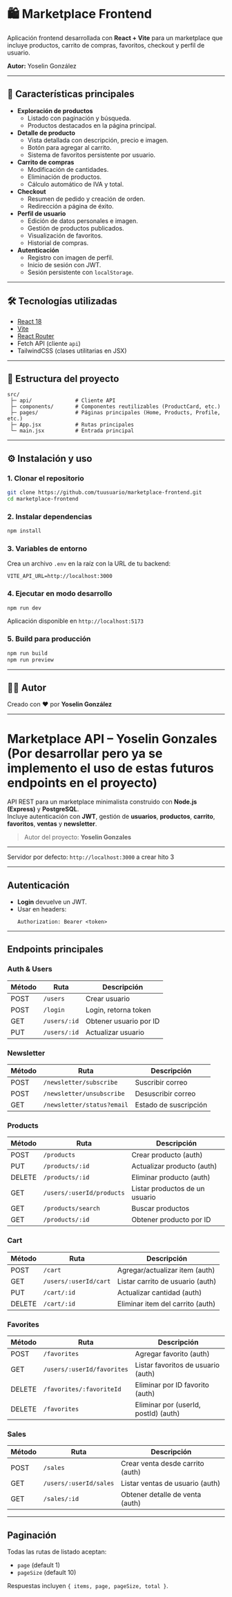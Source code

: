 # 🛍️ Marketplace Frontend

Aplicación frontend desarrollada con **React + Vite** para un marketplace que incluye productos, carrito de compras, favoritos, checkout y perfil de usuario.  

**Autor:** Yoselin González  

---

## 📌 Características principales

- **Exploración de productos**
  - Listado con paginación y búsqueda.
  - Productos destacados en la página principal.
- **Detalle de producto**
  - Vista detallada con descripción, precio e imagen.
  - Botón para agregar al carrito.
  - Sistema de favoritos persistente por usuario.
- **Carrito de compras**
  - Modificación de cantidades.
  - Eliminación de productos.
  - Cálculo automático de IVA y total.
- **Checkout**
  - Resumen de pedido y creación de orden.
  - Redirección a página de éxito.
- **Perfil de usuario**
  - Edición de datos personales e imagen.
  - Gestión de productos publicados.
  - Visualización de favoritos.
  - Historial de compras.
- **Autenticación**
  - Registro con imagen de perfil.
  - Inicio de sesión con JWT.
  - Sesión persistente con `localStorage`.

---

## 🛠️ Tecnologías utilizadas

- [React 18](https://react.dev/)
- [Vite](https://vitejs.dev/)
- [React Router](https://reactrouter.com/)
- Fetch API (cliente `api`)
- TailwindCSS (clases utilitarias en JSX)

---

## 📂 Estructura del proyecto

```
src/
 ├─ api/              # Cliente API
 ├─ components/       # Componentes reutilizables (ProductCard, etc.)
 ├─ pages/            # Páginas principales (Home, Products, Profile, etc.)
 ├─ App.jsx           # Rutas principales
 └─ main.jsx          # Entrada principal
```

---

## ⚙️ Instalación y uso

### 1. Clonar el repositorio
```bash
git clone https://github.com/tuusuario/marketplace-frontend.git
cd marketplace-frontend
```

### 2. Instalar dependencias
```bash
npm install
```

### 3. Variables de entorno
Crea un archivo `.env` en la raíz con la URL de tu backend:
```env
VITE_API_URL=http://localhost:3000
```

### 4. Ejecutar en modo desarrollo
```bash
npm run dev
```
Aplicación disponible en `http://localhost:5173`

### 5. Build para producción
```bash
npm run build
npm run preview
```

---

## 👩‍💻 Autor

Creado con ❤️ por **Yoselin González**

---

# Marketplace API – Yoselin Gonzales (Por desarrollar pero ya se implemento el uso de estas futuros endpoints en el proyecto)

API REST para un marketplace minimalista construido con **Node.js (Express)** y **PostgreSQL**.  
Incluye autenticación con **JWT**, gestión de **usuarios**, **productos**, **carrito**, **favoritos**, **ventas** y **newsletter**.

> Autor del proyecto: **Yoselin Gonzales**  

---

Servidor por defecto: `http://localhost:3000` a crear hito 3

---

## Autenticación
- **Login** devuelve un JWT.
- Usar en headers:
  ```http
  Authorization: Bearer <token>
  ```

---

## Endpoints principales

### Auth & Users
| Método | Ruta              | Descripción              |
|--------|------------------|--------------------------|
| POST   | `/users`         | Crear usuario            |
| POST   | `/login`         | Login, retorna token     |
| GET    | `/users/:id`     | Obtener usuario por ID   |
| PUT    | `/users/:id`     | Actualizar usuario       |

### Newsletter
| Método | Ruta                        | Descripción              |
|--------|-----------------------------|--------------------------|
| POST   | `/newsletter/subscribe`     | Suscribir correo         |
| POST   | `/newsletter/unsubscribe`   | Desuscribir correo       |
| GET    | `/newsletter/status?email`  | Estado de suscripción    |

### Products
| Método | Ruta                        | Descripción                     |
|--------|-----------------------------|---------------------------------|
| POST   | `/products`                 | Crear producto (auth)           |
| PUT    | `/products/:id`             | Actualizar producto (auth)      |
| DELETE | `/products/:id`             | Eliminar producto (auth)        |
| GET    | `/users/:userId/products`   | Listar productos de un usuario  |
| GET    | `/products/search`          | Buscar productos                |
| GET    | `/products/:id`             | Obtener producto por ID         |

### Cart
| Método | Ruta                     | Descripción                       |
|--------|--------------------------|-----------------------------------|
| POST   | `/cart`                  | Agregar/actualizar item (auth)    |
| GET    | `/users/:userId/cart`    | Listar carrito de usuario (auth)  |
| PUT    | `/cart/:id`              | Actualizar cantidad (auth)        |
| DELETE | `/cart/:id`              | Eliminar item del carrito (auth)  |

### Favorites
| Método | Ruta                         | Descripción                           |
|--------|------------------------------|---------------------------------------|
| POST   | `/favorites`                 | Agregar favorito (auth)               |
| GET    | `/users/:userId/favorites`   | Listar favoritos de usuario (auth)    |
| DELETE | `/favorites/:favoriteId`     | Eliminar por ID favorito (auth)       |
| DELETE | `/favorites`                 | Eliminar por (userId, postId) (auth)  |

### Sales
| Método | Ruta                       | Descripción                          |
|--------|----------------------------|--------------------------------------|
| POST   | `/sales`                   | Crear venta desde carrito (auth)     |
| GET    | `/users/:userId/sales`     | Listar ventas de usuario (auth)      |
| GET    | `/sales/:id`               | Obtener detalle de venta (auth)      |

---

## Paginación
Todas las rutas de listado aceptan:
- `page` (default 1)
- `pageSize` (default 10)

Respuestas incluyen `{ items, page, pageSize, total }`.
